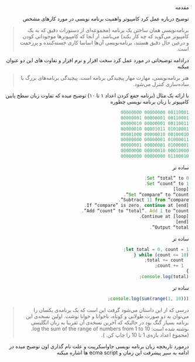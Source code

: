

<div dir="rtl"> 

مقدمه

توضیح درباره عمل کرد کامپیوتر واهمیت برنامه نویسی در مورد کارهای مشخص

> برنامه‌نویسی همان ساختن یک برنامه  (مجموعه‌ای از دستورات دقیق که به یک کامپیوتر می‌گوید که چه کار بکند) می‌باشد. از آنجا که کامپیوتر‌ها موجوداتی کودن و درعین حال دقیق هستند، برنامه‌نویسی آن‌ها اساسا کاری خسته‌کننده و پرزحمت است.


درادامه توضیحاتی در مورد عمل کرد سخت افزار  و نرم افزار و تفاوت های این دو عنوان میکنه

> هنر برنامه‌نویسی، مهارت مهار پیچیدگی برنامه است. پیچیدگی برنامه‌های بزرگ با ساده‌سازی کنترل می‌شود.

با ارائه یک مثال (برنامه جمع کردن اعداد ۱ تا ۱۰) توضیح میده که تفاوت زبان سطح پایین کامپیوتر با زبان برنامه نویسی چطوره

```js
00110001 00000000 00000000
00110001 00000001 00000001
00110011 00000001 00000010
01010001 00001011 00000010
00100010 00000010 00001000
01000011 00000001 00000000
01000001 00000001 00000001
00010000 00000010 00000000
01100010 00000000 00000000
```
ساده تر
```js
Set “total” to 0.
Set “count” to 1.
[loop]
Set “compare” to “count”.
Subtract 11 from “compare”.
If “compare” is zero, continue at [end].
Add “count” to “total”. Add 1 to “count”. 
Continue at [loop].
[end]
Output “total”.
```
ساده تر
```js
let total = 0, count = 1;
while (count <= 10) {
  total += count;
  count += 1;
}
console.log(total);
```
ساده تر
```js
console.log(sum(range(1, 10)));
```

>درسی که از این داستان می‌شود گرفت این است که یک برنامه‌ی یکسان را می‌توان به دو صورت طولانی و کوتاه، ناخوانا و خوانا نوشت. اولین نسخه‌ی این برنامه بسیار گنگ بود در حالیکه که آخرین نسخه‌ی آن تقریبا به زبان انگلیسی نوشته شده است: log the sum of the range of numbers from 1 to 10. (مجموع اعداد بازه‌ی 1 تا 10 را چاپ کن. ).

درمورد تاریخچه زبان برنامه نویسی جاواسکرپیت و علت نام گذاری اون توضیح میده 
در ادامه به سیر پیشرفت این زمان و ecma script ها اشاره میکنه 


</div>